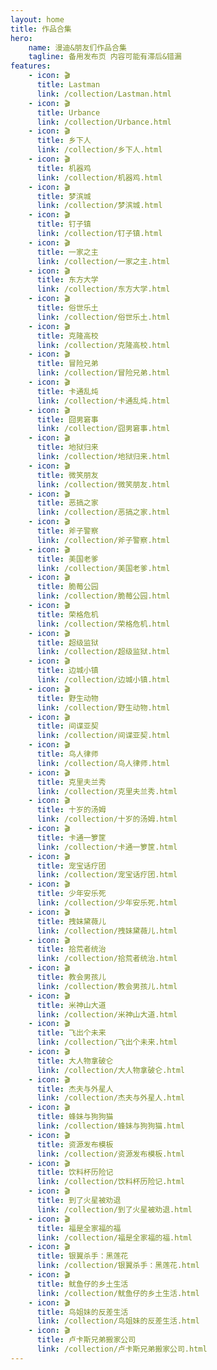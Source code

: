 ```yaml
---
layout: home
title: 作品合集
hero:
    name: 漫迪&朋友们作品合集
    tagline: 备用发布页 内容可能有滞后&错漏
features:
    - icon: 🎬
      title: Lastman
      link: /collection/Lastman.html
    - icon: 🎬
      title: Urbance
      link: /collection/Urbance.html
    - icon: 🎬
      title: 乡下人
      link: /collection/乡下人.html
    - icon: 🎬
      title: 机器鸡
      link: /collection/机器鸡.html
    - icon: 🎬
      title: 梦滨城
      link: /collection/梦滨城.html
    - icon: 🎬
      title: 钉子镇
      link: /collection/钉子镇.html
    - icon: 🎬
      title: 一家之主
      link: /collection/一家之主.html
    - icon: 🎬
      title: 东方大学
      link: /collection/东方大学.html
    - icon: 🎬
      title: 俗世乐土
      link: /collection/俗世乐土.html
    - icon: 🎬
      title: 克隆高校
      link: /collection/克隆高校.html
    - icon: 🎬
      title: 冒险兄弟
      link: /collection/冒险兄弟.html
    - icon: 🎬
      title: 卡通乱炖
      link: /collection/卡通乱炖.html
    - icon: 🎬
      title: 囧男窘事
      link: /collection/囧男窘事.html
    - icon: 🎬
      title: 地狱归来
      link: /collection/地狱归来.html
    - icon: 🎬
      title: 微笑朋友
      link: /collection/微笑朋友.html
    - icon: 🎬
      title: 恶搞之家
      link: /collection/恶搞之家.html
    - icon: 🎬
      title: 斧子警察
      link: /collection/斧子警察.html
    - icon: 🎬
      title: 美国老爹
      link: /collection/美国老爹.html
    - icon: 🎬
      title: 脆莓公园
      link: /collection/脆莓公园.html
    - icon: 🎬
      title: 荣格危机
      link: /collection/荣格危机.html
    - icon: 🎬
      title: 超级监狱
      link: /collection/超级监狱.html
    - icon: 🎬
      title: 边城小镇
      link: /collection/边城小镇.html
    - icon: 🎬
      title: 野生动物
      link: /collection/野生动物.html
    - icon: 🎬
      title: 间谍亚契
      link: /collection/间谍亚契.html
    - icon: 🎬
      title: 鸟人律师
      link: /collection/鸟人律师.html
    - icon: 🎬
      title: 克里夫兰秀
      link: /collection/克里夫兰秀.html
    - icon: 🎬
      title: 十岁的汤姆
      link: /collection/十岁的汤姆.html
    - icon: 🎬
      title: 卡通一箩筐
      link: /collection/卡通一箩筐.html
    - icon: 🎬
      title: 宠宝话疗团
      link: /collection/宠宝话疗团.html
    - icon: 🎬
      title: 少年安乐死
      link: /collection/少年安乐死.html
    - icon: 🎬
      title: 拽妹黛薇儿
      link: /collection/拽妹黛薇儿.html
    - icon: 🎬
      title: 拾荒者统治
      link: /collection/拾荒者统治.html
    - icon: 🎬
      title: 教会男孩儿
      link: /collection/教会男孩儿.html
    - icon: 🎬
      title: 米神山大道
      link: /collection/米神山大道.html
    - icon: 🎬
      title: 飞出个未来
      link: /collection/飞出个未来.html
    - icon: 🎬
      title: 大人物拿破仑
      link: /collection/大人物拿破仑.html
    - icon: 🎬
      title: 杰夫与外星人
      link: /collection/杰夫与外星人.html
    - icon: 🎬
      title: 蜂妹与狗狗猫
      link: /collection/蜂妹与狗狗猫.html
    - icon: 🎬
      title: 资源发布模板
      link: /collection/资源发布模板.html
    - icon: 🎬
      title: 饮料杯历险记
      link: /collection/饮料杯历险记.html
    - icon: 🎬
      title: 到了火星被劝退
      link: /collection/到了火星被劝退.html
    - icon: 🎬
      title: 福是全家福的福
      link: /collection/福是全家福的福.html
    - icon: 🎬
      title: 银翼杀手：黑莲花
      link: /collection/银翼杀手：黑莲花.html
    - icon: 🎬
      title: 鱿鱼仔的乡土生活
      link: /collection/鱿鱼仔的乡土生活.html
    - icon: 🎬
      title: 鸟姐妹的反差生活
      link: /collection/鸟姐妹的反差生活.html
    - icon: 🎬
      title: 卢卡斯兄弟搬家公司
      link: /collection/卢卡斯兄弟搬家公司.html
---
```

